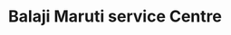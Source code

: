---
title: "Balaji Maruti service Centre"
url: /kuthuparamba/balaji-maruti-service-centre/
shop: car repair
---
